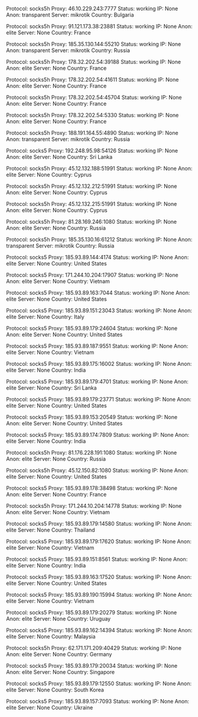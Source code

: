 Protocol: socks5h
Proxy: 46.10.229.243:7777
Status: working
IP: None
Anon: transparent
Server: mikrotik
Country: Bulgaria

Protocol: socks5h
Proxy: 91.121.173.38:23881
Status: working
IP: None
Anon: elite
Server: None
Country: France

Protocol: socks5h
Proxy: 185.35.130.144:55210
Status: working
IP: None
Anon: transparent
Server: mikrotik
Country: Russia

Protocol: socks5h
Proxy: 178.32.202.54:39188
Status: working
IP: None
Anon: elite
Server: None
Country: France

Protocol: socks5h
Proxy: 178.32.202.54:41611
Status: working
IP: None
Anon: elite
Server: None
Country: France

Protocol: socks5h
Proxy: 178.32.202.54:45704
Status: working
IP: None
Anon: elite
Server: None
Country: France

Protocol: socks5h
Proxy: 178.32.202.54:5330
Status: working
IP: None
Anon: elite
Server: None
Country: France

Protocol: socks5h
Proxy: 188.191.164.55:4890
Status: working
IP: None
Anon: transparent
Server: mikrotik
Country: Russia

Protocol: socks5
Proxy: 192.248.95.98:54126
Status: working
IP: None
Anon: elite
Server: None
Country: Sri Lanka

Protocol: socks5h
Proxy: 45.12.132.188:51991
Status: working
IP: None
Anon: elite
Server: None
Country: Cyprus

Protocol: socks5h
Proxy: 45.12.132.212:51991
Status: working
IP: None
Anon: elite
Server: None
Country: Cyprus

Protocol: socks5h
Proxy: 45.12.132.215:51991
Status: working
IP: None
Anon: elite
Server: None
Country: Cyprus

Protocol: socks5h
Proxy: 81.28.169.246:1080
Status: working
IP: None
Anon: elite
Server: None
Country: Russia

Protocol: socks5h
Proxy: 185.35.130.16:61212
Status: working
IP: None
Anon: transparent
Server: mikrotik
Country: Russia

Protocol: socks5
Proxy: 185.93.89.144:4174
Status: working
IP: None
Anon: elite
Server: None
Country: United States

Protocol: socks5
Proxy: 171.244.10.204:17907
Status: working
IP: None
Anon: elite
Server: None
Country: Vietnam

Protocol: socks5
Proxy: 185.93.89.163:7044
Status: working
IP: None
Anon: elite
Server: None
Country: United States

Protocol: socks5
Proxy: 185.93.89.151:23043
Status: working
IP: None
Anon: elite
Server: None
Country: Italy

Protocol: socks5
Proxy: 185.93.89.179:24604
Status: working
IP: None
Anon: elite
Server: None
Country: United States

Protocol: socks5
Proxy: 185.93.89.187:9551
Status: working
IP: None
Anon: elite
Server: None
Country: Vietnam

Protocol: socks5
Proxy: 185.93.89.175:16002
Status: working
IP: None
Anon: elite
Server: None
Country: India

Protocol: socks5
Proxy: 185.93.89.179:4701
Status: working
IP: None
Anon: elite
Server: None
Country: Sri Lanka

Protocol: socks5
Proxy: 185.93.89.179:23771
Status: working
IP: None
Anon: elite
Server: None
Country: United States

Protocol: socks5
Proxy: 185.93.89.153:20549
Status: working
IP: None
Anon: elite
Server: None
Country: United States

Protocol: socks5
Proxy: 185.93.89.174:7809
Status: working
IP: None
Anon: elite
Server: None
Country: India

Protocol: socks5h
Proxy: 81.176.228.191:1080
Status: working
IP: None
Anon: elite
Server: None
Country: Russia

Protocol: socks5h
Proxy: 45.12.150.82:1080
Status: working
IP: None
Anon: elite
Server: None
Country: United States

Protocol: socks5
Proxy: 185.93.89.178:38498
Status: working
IP: None
Anon: elite
Server: None
Country: France

Protocol: socks5h
Proxy: 171.244.10.204:14778
Status: working
IP: None
Anon: elite
Server: None
Country: Vietnam

Protocol: socks5
Proxy: 185.93.89.179:14580
Status: working
IP: None
Anon: elite
Server: None
Country: Thailand

Protocol: socks5
Proxy: 185.93.89.179:17620
Status: working
IP: None
Anon: elite
Server: None
Country: Vietnam

Protocol: socks5
Proxy: 185.93.89.151:8561
Status: working
IP: None
Anon: elite
Server: None
Country: India

Protocol: socks5
Proxy: 185.93.89.163:17520
Status: working
IP: None
Anon: elite
Server: None
Country: United States

Protocol: socks5
Proxy: 185.93.89.190:15994
Status: working
IP: None
Anon: elite
Server: None
Country: Vietnam

Protocol: socks5
Proxy: 185.93.89.179:20279
Status: working
IP: None
Anon: elite
Server: None
Country: Uruguay

Protocol: socks5
Proxy: 185.93.89.162:14394
Status: working
IP: None
Anon: elite
Server: None
Country: Malaysia

Protocol: socks5h
Proxy: 62.171.171.209:40429
Status: working
IP: None
Anon: elite
Server: None
Country: Germany

Protocol: socks5
Proxy: 185.93.89.179:20034
Status: working
IP: None
Anon: elite
Server: None
Country: Singapore

Protocol: socks5
Proxy: 185.93.89.179:12550
Status: working
IP: None
Anon: elite
Server: None
Country: South Korea

Protocol: socks5
Proxy: 185.93.89.157:7093
Status: working
IP: None
Anon: elite
Server: None
Country: Ukraine

